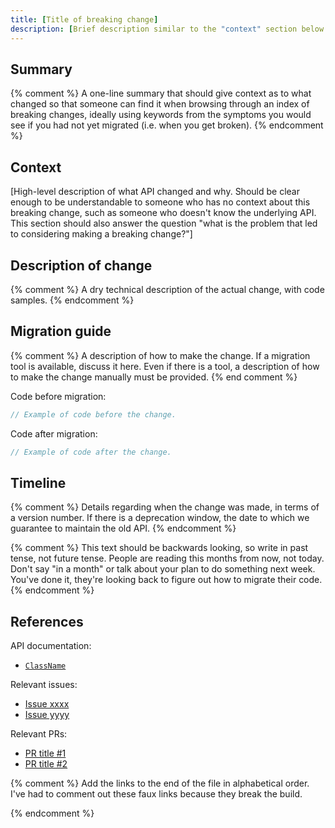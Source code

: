 ```yaml
---
title: [Title of breaking change]
description: [Brief description similar to the "context" section below.]
---
```


## Summary

{% comment %}
A one-line summary that should give context as to what changed
so that someone can find it when browsing through an index of
breaking changes, ideally using keywords from the symptoms you
would see if you had not yet migrated (i.e. when you get broken).
{% endcomment %}

## Context

[High-level description of what API changed and why.
Should be clear enough to be understandable to someone
who has no context about this breaking change,
such as someone who doesn't know the underlying API.
This section should also answer the question
"what is the problem that led to considering making
a breaking change?"]


## Description of change

{% comment %}
A dry technical description of the actual change,
with code samples.
{% endcomment %}

## Migration guide

{% comment %}
A description of how to make the change.
If a migration tool is available,
discuss it here. Even if there is a tool,
a description of how to make the change manually must be provided.
{% end comment %}

Code before migration:

<!-- skip -->
```dart
// Example of code before the change.
```

Code after migration:

<!-- skip -->
```dart
// Example of code after the change.
```


## Timeline

{% comment %}
Details regarding when the change was made, in terms of a version number.
If there is a deprecation window,
the date to which we guarantee to maintain the old API.
{% endcomment %}

{% comment %}
This text should be backwards looking, so write in past tense,
not future tense. People are reading this months from now, not today.
Don't say "in a month" or talk about your plan to do something next week.
You've done it, they're looking back to figure out how to migrate their code.
{% endcomment %}


## References

API documentation:
* [`ClassName`]

Relevant issues:
* [Issue xxxx]
* [Issue yyyy]

Relevant PRs:
* [PR title #1]
* [PR title #2]

{% comment %}
Add the links to the end of the file in alphabetical order.
I've had to comment out these faux links because they break the build.

[`ClassName`]: {{site.api}}/flutter/link_to_relevant_page.html
[Issue xxxx]: {{site.github}}/flutter/flutter/issues/[link_to_actual_issue]
[Issue yyyy]: {{site.github}}/flutter/flutter/issues/[link_to_actual_issue]
[PR title #1]: {{site.github}}/flutter/flutter/pull/[link_to_actual_pr]
[PR title #2]: {{site.github}}/flutter/flutter/pull/[link_to_actual_pr]
{% endcomment %}
